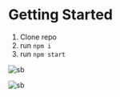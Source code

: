 # Getting Started

1. Clone repo
2. run ```npm i```
3. run ```npm start```

![sb](https://cdn-std.dprcdn.net/files/acc_236199/wQrP8o)


![sb](https://cdn-std.dprcdn.net/files/acc_236199/E64nhb)
